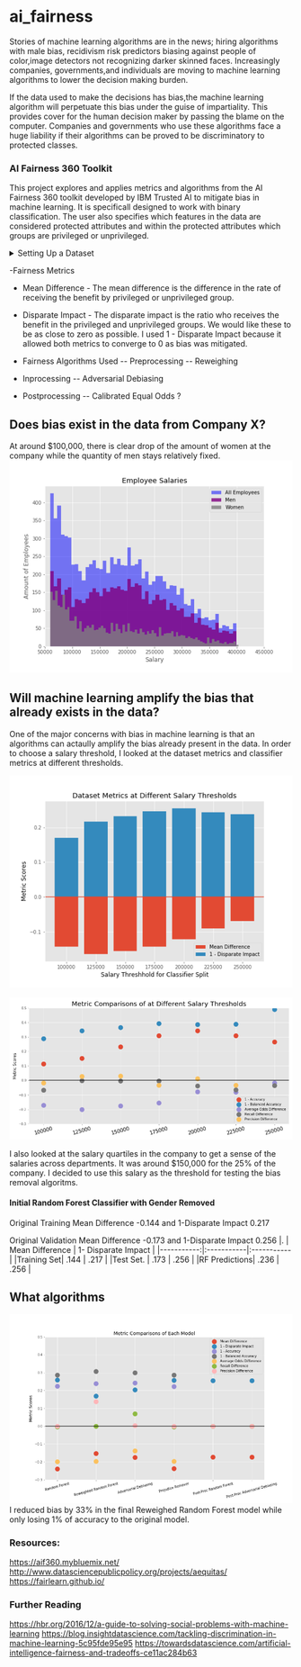

# ai_fairness
Stories of machine learning algorithms are in the news; hiring algorithms with male bias, recidivism risk predictors biasing against people of color,image detectors not recognizing darker skinned faces. Increasingly companies, governments,and individuals are moving to machine learning algorithms to lower the decision making burden.   

If the data used to make the decisions has bias,the machine learning algorithm will perpetuate this bias under the guise of impartiality. This provides cover for the human decision maker by passing the blame on the computer. Companies and governments who use these algorithms face a huge liability if their algorithms can be proved to be discriminatory to protected classes. 


### AI Fairness 360 Toolkit 
This project explores and applies metrics and algorithms from the AI Fairness 360
toolkit developed by IBM Trusted AI to mitigate bias in machine learning.  It is specificall designed to work with binary classification.   The user also specifies which features in the data are considered protected attributes and within the protected attributes which groups are privileged or unprivileged.  

<details >
  <summary>
    Setting Up a Dataset
  </summary>
<img src='https://github.com/branlindsey/ai_fairness/blob/master/images/Screen%20Shot%202020-06-09%20at%209.16.12%20PM.png'>
</details>

-Fairness Metrics
- Mean Difference - The mean difference is the difference in the rate of receiving the benefit by privileged or unprivileged group.  
- Disparate Impact - The disparate impact is the ratio who receives the benefit in the privileged and unprivileged groups.  We would like these to be as close to zero as possible.  I used 1 - Disparate Impact because it allowed both metrics to converge to 0 as bias was mitigated.  

- Fairness Algorithms Used 
-- Preprocessing 
-- Reweighing
- Inprocessing
-- Adversarial Debiasing
- Postprocessing
-- Calibrated Equal Odds ?


## Does bias exist in the data from Company X? 

At around \$100,000, there is clear drop of the amount of women at the company while the quantity of men stays relatively fixed.   
![salary_image](https://github.com/branlindsey/ai_fairness/blob/master/images/salaries_edited.png)



## Will machine learning amplify the bias that already exists in the data? 
One of the major concerns with bias in machine learning is that an algorithms can actaully amplify the bias already present in the data. 
In order to choose a salary threshold, I looked at the dataset metrics and classifier metrics at different thresholds. 

![Dataset Metrics at Different Salary Thresholds](https://github.com/branlindsey/ai_fairness/blob/master/images/model_metrics.png)

![Classifier Metrics at Different Salary Thresholds](https://github.com/branlindsey/ai_fairness/blob/master/images/salary_thresholds_classifier_metrics.png)

 I also looked at the salary quartiles in the company to get a sense of the salaries across departments. It was around \$150,000 for the 25% of the company.  I decided to use this salary as the threshold for testing the bias removal algoritms.   

#### Initial Random Forest Classifier with Gender Removed 
Original Training Mean Difference -0.144 and 1-Disparate Impact 0.217 

Original Validation Mean Difference -0.173 and 1-Disparate Impact 0.256 
|.           |  Mean Difference  | 1- Disparate Impact   |
|-----------:|:-----------|:-----------|
|Training Set|    .144    |   .217    |
|Test Set.   |    .173    |   .256     |
|RF Predictions|   .236    |  .256     |


## What algorithms 



![model_metrics](https://github.com/branlindsey/ai_fairness/blob/master/images/model_150_metrics.png)
 I reduced bias by 33% in the final Reweighed Random Forest model while only losing 1% of accuracy to the original model. 
### Resources:
https://aif360.mybluemix.net/
http://www.datasciencepublicpolicy.org/projects/aequitas/
https://fairlearn.github.io/

### Further Reading 
https://hbr.org/2016/12/a-guide-to-solving-social-problems-with-machine-learning
https://blog.insightdatascience.com/tackling-discrimination-in-machine-learning-5c95fde95e95
https://towardsdatascience.com/artificial-intelligence-fairness-and-tradeoffs-ce11ac284b63
